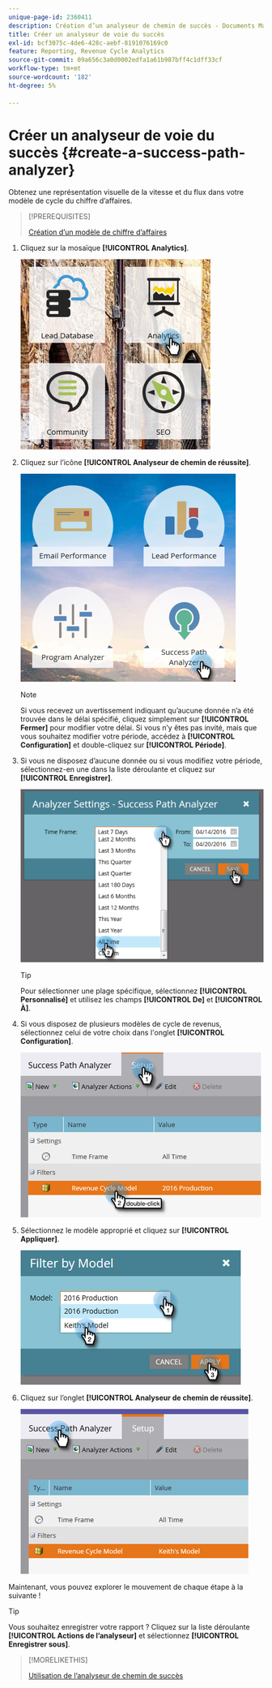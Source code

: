 ```yaml
---
unique-page-id: 2360411
description: Création d’un analyseur de chemin de succès - Documents Marketo - Documentation du produit
title: Créer un analyseur de voie du succès
exl-id: bcf3075c-4de6-428c-aebf-8191076169c0
feature: Reporting, Revenue Cycle Analytics
source-git-commit: 09a656c3a0d0002edfa1a61b987bff4c1dff33cf
workflow-type: tm+mt
source-wordcount: '182'
ht-degree: 5%

---
```


# Créer un analyseur de voie du succès {#create-a-success-path-analyzer}

Obtenez une représentation visuelle de la vitesse et du flux dans votre modèle de cycle du chiffre d’affaires.

>[!PREREQUISITES]
>
>[Création d’un modèle de chiffre d’affaires](/help/marketo/product-docs/reporting/revenue-cycle-analytics/revenue-cycle-models/create-a-new-revenue-model.md)

1. Cliquez sur la mosaïque **[!UICONTROL Analytics]**.

   ![](assets/one.png)

1. Cliquez sur l’icône **[!UICONTROL Analyseur de chemin de réussite]**.

   ![](assets/two.png)

   >[!NOTE]
   >
   >Si vous recevez un avertissement indiquant qu’aucune donnée n’a été trouvée dans le délai spécifié, cliquez simplement sur **[!UICONTROL Fermer]** pour modifier votre délai. Si vous n’y êtes pas invité, mais que vous souhaitez modifier votre période, accédez à **[!UICONTROL Configuration]** et double-cliquez sur **[!UICONTROL Période]**.

1. Si vous ne disposez d’aucune donnée ou si vous modifiez votre période, sélectionnez-en une dans la liste déroulante et cliquez sur **[!UICONTROL Enregistrer]**.

   ![](assets/timeframe.png)

   >[!TIP]
   >
   >Pour sélectionner une plage spécifique, sélectionnez **[!UICONTROL Personnalisé]** et utilisez les champs **[!UICONTROL De]** et **[!UICONTROL À]**.

1. Si vous disposez de plusieurs modèles de cycle de revenus, sélectionnez celui de votre choix dans l&#39;onglet **[!UICONTROL Configuration]**.

   ![](assets/four.png)

1. Sélectionnez le modèle approprié et cliquez sur **[!UICONTROL Appliquer]**.

   ![](assets/five.png)

1. Cliquez sur l’onglet **[!UICONTROL Analyseur de chemin de réussite]**.

   ![](assets/success-tab.png)

Maintenant, vous pouvez explorer le mouvement de chaque étape à la suivante !

>[!TIP]
>
>Vous souhaitez enregistrer votre rapport ? Cliquez sur la liste déroulante **[!UICONTROL Actions de l’analyseur]** et sélectionnez **[!UICONTROL Enregistrer sous]**.

>[!MORELIKETHIS]
>
>[Utilisation de l’analyseur de chemin de succès](/help/marketo/product-docs/reporting/revenue-cycle-analytics/revenue-cycle-models/using-the-success-path-analyzer.md)
